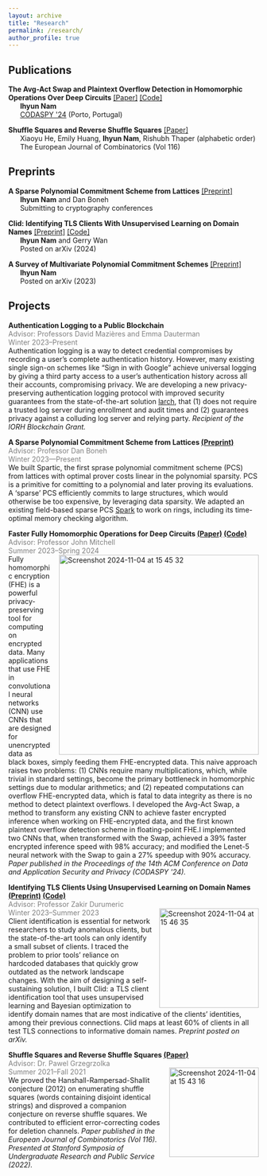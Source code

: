 ```yaml
---
layout: archive
title: "Research"
permalink: /research/
author_profile: true
---
```


Publications
------
**The Avg-Act Swap and Plaintext Overflow Detection in Homomorphic Operations Over Deep Circuits** [[Paper]](https://dl.acm.org/doi/pdf/10.1145/3626232.3653277) [[Code]](https://github.com/ihyunnam/Avg-Act-Swap)
<br>&nbsp;&nbsp;&nbsp;&nbsp;&nbsp; **Ihyun Nam**
<br>&nbsp;&nbsp;&nbsp;&nbsp;&nbsp; [CODASPY '24](https://www.codaspy.org/2024/program.html) (Porto, Portugal)

**Shuffle Squares and Reverse Shuffle Squares** [[Paper]](https://pdf.sciencedirectassets.com/272420/1-s2.0-S0195669823X00079/1-s2.0-S0195669823002019/main.pdf?X-Amz-Security-Token=IQoJb3JpZ2luX2VjEID%2F%2F%2F%2F%2F%2F%2F%2F%2F%2FwEaCXVzLWVhc3QtMSJHMEUCID0bKPQNxvp94mwkosn%2F7rx8sDLuXQaFqkhfXXJXAg6sAiEAgIemgjCp8TeWTcGID9ZdP%2FhO9SrPjSg8dzgeUwTy4LwquwUIyf%2F%2F%2F%2F%2F%2F%2F%2F%2F%2FARAFGgwwNTkwMDM1NDY4NjUiDNRI012SD7tos9i7CiqPBStFTwRjGH5zUKgB1cBnbqsuv53Zg3gxrVx7hjM9zJkpAlm%2F%2BUk8eABasvbf3ZKjVW9JfilYXyw4AW1cNiZ06kY%2FsCb2aPb4tVqX9ZzgOLzC3ZzAnPn2XXyDv1y%2FIYuUUWn9vtVuSYMbPfiOYtrbVKeaWRjF%2FslbDtnyJPSQhrrrw068KKvmLmdR4tUuDA96haR2d3KnPfGZ%2BI4czOAXe19hUUhIbLXYZnbs2%2BFRi1vVYEVVCc78jXGGGca1NCBxYkymYsyvlNCrzA8HD%2Fhd39vfnyExta7Mr%2B3VTtks3QvCsShpPW%2F5XsIGC7uZSNPXTItb0R8vk1ACbX0G3hRWUorQXAef4NzMhBlvua%2BQ9vduU4HJfJXiwwJ5FqUQC0TSRAio6%2Fy0Eu187JOa0OpqPhWbDE9lg6Oke5eQGkiWSmAaM55sarmVyktjIzBtlC5RE%2BQfFP7yAmDg6TCc2xszaol9tpC73CGmWrFCOdnK5nSjKt4%2Fidg%2B8yfIqlZnC%2FUEq9mg9W5QQqHoYQuK60QRquveXQGGTv7bbF9eOYFw9wbUeiL4M%2B%2BuV8oCY%2Bi38GZ316kzmcNmVak2vXQ3yucntsWj9mW4d46ZRyIeqADUZoE08H87Ov%2BgBy5IjXxG0kB7NJ4iSIwsVauy89SDAiqFUtFqlDgJe0K4dv6yX8WPSDJsm6FsFs4kapGW2u0oLSLuceTHiHvQq3z1EVXAEdBRHaFxEG57lfF%2BR%2FrF0JaZhmxCQyIrFH%2BNmDUwema69ZUwkzJcs0nLNI7antAYHIsEwkWkbmdDmy0esSTH2ggc7RlNsczyuc0R0CfWCY1S45h70lXG4TY9hWNvarizW1zXfsjtcQBiq0DOWKej%2Fy8SqMww2d78twY6sQFLrRBFL%2B1WbDt0LVBx0TB%2B8pwuOKPkqLb%2BwzP28OTGHw2DvHM15t8CDgKVajbedte0tyKpbDWgLmRfzou8J0%2B9Sz3vUAw1YzbxWmvA28G12fHlSkZhT8v67yRHq%2BVUHeFw6ZH6eKvkFN%2B%2FzZv%2BSsWFr7CfVwfjEvwLCsXsxFY2ymWwFCxifp4675dJ2vqpvljpBoqoCbAWYh1pbL9YRjx0cySz%2Bfy%2BombnOhkxXNuMOdg%3D&X-Amz-Algorithm=AWS4-HMAC-SHA256&X-Amz-Date=20241004T005649Z&X-Amz-SignedHeaders=host&X-Amz-Expires=300&X-Amz-Credential=ASIAQ3PHCVTYSIRJC5A2%2F20241004%2Fus-east-1%2Fs3%2Faws4_request&X-Amz-Signature=b99419d4c139f49d976d20301983bf724ae0e78b169ab8a96df421f6f0afd9ea&hash=bc2c052aeb7171d4467a60aec96cd1e75557dd780666fb2fcb353270f6ba7f9d&host=68042c943591013ac2b2430a89b270f6af2c76d8dfd086a07176afe7c76c2c61&pii=S0195669823002019&tid=spdf-2d06e26e-bea6-4448-8cec-27a3162605aa&sid=c0d810a07f18b9460788338-69cdd54e306agxrqa&type=client&tsoh=d3d3LnNjaWVuY2VkaXJlY3QuY29t&ua=10145d06035156540b03&rr=8cd136da6b72cf2f&cc=us)
<br>&nbsp;&nbsp;&nbsp;&nbsp;&nbsp; Xiaoyu He, Emily Huang, **Ihyun Nam**, Rishubh Thaper (alphabetic order)
<br>&nbsp;&nbsp;&nbsp;&nbsp;&nbsp; The European Journal of Combinatorics (Vol 116)

Preprints
------
**A Sparse Polynomial Commitment Scheme from Lattices** [[Preprint]](/files/spartic.pdf)
<br>&nbsp;&nbsp;&nbsp;&nbsp;&nbsp; **Ihyun Nam** and Dan Boneh
<br>&nbsp;&nbsp;&nbsp;&nbsp;&nbsp; Submitting to cryptography conferences

**Clid: Identifying TLS Clients With Unsupervised Learning on Domain Names** [[Preprint]](https://arxiv.org/pdf/2410.02040) [[Code]](https://github.com/ihyunnam/clid)
<br>&nbsp;&nbsp;&nbsp;&nbsp;&nbsp; **Ihyun Nam** and Gerry Wan
<br>&nbsp;&nbsp;&nbsp;&nbsp;&nbsp; Posted on arXiv (2024)

**A Survey of Multivariate Polynomial Commitment Schemes** [[Preprint]](https://arxiv.org/pdf/2306.11383)
<br>&nbsp;&nbsp;&nbsp;&nbsp;&nbsp; **Ihyun Nam**
<br>&nbsp;&nbsp;&nbsp;&nbsp;&nbsp; Posted on arXiv (2023)

Projects
------
**Authentication Logging to a Public Blockchain**
<span style="color: grey;"><br>Advisor: Professors David Mazières and Emma Dauterman
<br>Winter 2023–Present</span>
<br>Authentication logging is a way to detect credential compromises by recording a user’s complete authentication history. However, many existing single sign-on schemes like “Sign in with Google” achieve universal logging by giving a third party access to a user’s authentication history across all their accounts, compromising privacy. We are developing a new privacy-preserving authentication logging protocol with improved security guarantees from the state-of-the-art solution [larch](https://arxiv.org/pdf/2305.19241), that (1) does not require a trusted log server during enrollment and audit times and (2) guarantees privacy against a colluding log server and relying party. _Recipient of the IORH Blockchain Grant._

**A Sparse Polynomial Commitment Scheme from Lattices [(Preprint)](/files/spartic.pdf)**
<span style="color: grey;"><br>Advisor: Professor Dan Boneh
<br>Winter 2023—Present</span>
<br>We built Spartic, the first sprase polynomial commitment scheme (PCS) from lattices with optimal prover costs linear in the polynomial sparsity. PCS is a primitive for comitting to a polynomial and later proving its evaluations. A ‘sparse’ PCS efficiently commits to large structures, which would otherwise be too expensive, by leveraging data sparsity. We adapted an existing field-based sparse PCS [Spark](https://eprint.iacr.org/2019/550.pdf) to work on rings, including its time-optimal memory checking algorithm.

**Faster Fully Homomorphic Operations for Deep Circuits [(Paper)](https://dl.acm.org/doi/pdf/10.1145/3626232.3653277) [(Code)](https://github.com/ihyunnam/Avg-Act-Swap)**
<span style="color: grey;"><br>Advisor: Professor John Mitchell
<br>Summer 2023–Spring 2024</span>
<img width="402" alt="Screenshot 2024-11-04 at 15 45 32" src="https://github.com/user-attachments/assets/1bbb1e7c-8f52-4457-8808-c339f7f44736" style="float: right; margin-left: 15px;"><br>Fully homomorphic encryption (FHE) is a powerful privacy-preserving tool for computing on encrypted data. Many applications that use FHE in convolutional neural networks (CNN) use CNNs that are designed for unencrypted data as black boxes, simply feeding them FHE-encrypted data. This naive approach raises two problems: (1) CNNs require many multiplications, which, while trivial in standard settings, become the primary bottleneck in homomorphic settings due to modular arithmetics; and (2) repeated computations can overflow FHE-encrypted data, which is fatal to data integrity as there is no method to detect plaintext overflows. I developed the Avg-Act Swap, a method to transform any existing CNN to achieve faster encrypted inference when working on FHE-encrypted data, and the first known plaintext overflow detection scheme in floating-point FHE.I implemented two CNNs that, when transformed with the Swap, achieved a 39% faster encrypted inference speed with 98% accuracy; and modified the Lenet-5 neural network with the Swap to gain a 27% speedup with 90% accuracy. _Paper published in the Proceedings of the 14th ACM Conference on Data and Application Security and Privacy (CODASPY '24)._

**Identifying TLS Clients Using Unsupervised Learning on Domain Names [(Preprint)](https://arxiv.org/pdf/2410.02040) [(Code)](https://github.com/ihyunnam/clid)**
<span style="color: grey;"><br>Advisor: Professor Zakir Durumeric
<br>Winter 2023–Summer 2023</span>
<img width="200" alt="Screenshot 2024-11-04 at 15 46 35" src="https://github.com/user-attachments/assets/cee39bbb-a101-45da-9a17-6b4035fc2941" style="float: right; margin-left: 15px;"><br>Client identification is essential for network researchers to study anomalous clients, but the state-of-the-art tools can only identify a small subset of clients. I traced the problem to prior tools’ reliance on hardcoded databases that quickly grow outdated as the network landscape changes. With the aim of designing a self-sustaining solution, I built Clid: a TLS client identification tool that uses unsupervised learning and Bayesian optimization to identify domain names that are most indicative of the clients’ identities, among their previous connections. Clid maps at least 60% of clients in all test TLS connections to informative domain names. _Preprint posted on arXiv._

**Shuffle Squares and Reverse Shuffle Squares [(Paper)](https://arxiv.org/pdf/2109.12455)**
<span style="color: grey;"><br>Advisor: Dr. Pawel Grzegrzolka
<br>Summer 2021–Fall 2021</span>
<img width="180" alt="Screenshot 2024-11-04 at 15 43 16" src="https://github.com/user-attachments/assets/3f216bf4-7d17-4cc0-85c5-d7f2b33e45c1" style="float: right; margin-left: 15px;"><br>We proved the Hanshall-Rampersad-Shallit conjecture (2012) on enumerating shuffle squares (words containing disjoint identical strings) and disproved a companion conjecture on reverse shuffle squares. We contributed to efficient error-correcting codes for deletion channels. _Paper published in the European Journal of Combinatorics (Vol 116). Presented at Stanford Symposia of Undergraduate Research and Public Service (2022)._
